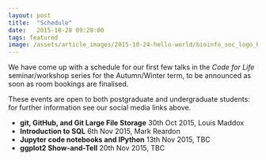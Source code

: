 ```yaml
---
layout: post
title:  "Schedule"
date:   2015-10-28 09:20:00
tags: featured
image: /assets/article_images/2015-10-24-hello-world/bioinfo_soc_logo_banner.jpg
---
```


We have come up with a schedule for our first few talks in the _Code for Life_ seminar/workshop series for the Autumn/Winter term, to be announced as soon as room bookings are finalised.

These events are open to both postgraduate and undergraduate students: for further information see our social media links above.

* **git, GitHub, and Git Large File Storage** 30th Oct 2015, Louis Maddox
* **Introduction to SQL** 6th Nov 2015, Mark Reardon
* **Jupyter code notebooks and IPython** 13th Nov 2015, TBC
* **ggplot2 Show-and-Tell** 20th Nov 2015, TBC
